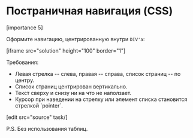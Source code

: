 # Постраничная навигация (CSS)

[importance 5]

Оформите навигацию, центрированную внутри `DIV'а`:

[iframe src="solution" height="100" border="1"]

Требования:
<ul>
<li>Левая стрелка -- слева, правая -- справа, список страниц -- по центру.</li>
<li>Список страниц центрирован вертикально.</li>
<li>Текст сверху и снизу ни на что не наползает.</li>
<li>Курсор при наведении на стрелку или элемент списка становится стрелкой `pointer`.</li>
</ul>

[edit src="source" task/]

P.S. Без использования таблиц.